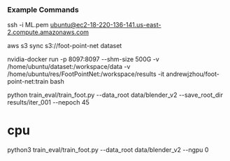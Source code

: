 ### Example Commands

ssh -i ML.pem ubuntu@ec2-18-220-136-141.us-east-2.compute.amazonaws.com

aws s3 sync s3://foot-point-net dataset

nvidia-docker run -p 8097:8097 --shm-size 500G -v /home/ubuntu/dataset:/workspace/data -v /home/ubuntu/res/FootPointNet:/workspace/results -it andrewjzhou/foot-point-net:train bash

python train_eval/train_foot.py --data_root data/blender_v2 --save_root_dir results/iter_001 --nepoch 45


# cpu
python3 train_eval/train_foot.py --data_root data/blender_v2 --ngpu 0 